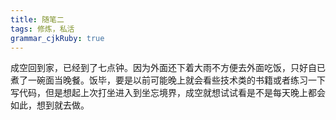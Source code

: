 ```yaml
---
title: 随笔二
tags: 修炼，私活
grammar_cjkRuby: true
---
```

成空回到家，已经到了七点钟。因为外面还下着大雨不方便去外面吃饭，只好自已煮了一碗面当晚餐。饭毕，要是以前可能晚上就会看些技术类的书籍或者练习一下写代码，但是想起上次打坐进入到坐忘境界，成空就想试试看是不是每天晚上都会如此，想到就去做。